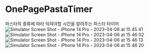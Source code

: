 # OnePagePastaTimer
파스타의 종류에 따라 익혀야할 시간을 알려주는 파스타 타이머
![Simulator Screen Shot - iPhone 14 Pro - 2023-04-06 at 15 45 41](https://user-images.githubusercontent.com/119280160/230293977-8188b9ca-1ebe-44ef-bad6-cc36044d36fe.png)
![Simulator Screen Shot - iPhone 14 Pro - 2023-04-06 at 15 46 02](https://user-images.githubusercontent.com/119280160/230293991-74d0960b-b7e3-4e35-ab0c-20ced493c112.png)
![Simulator Screen Shot - iPhone 14 Pro - 2023-04-06 at 15 46 13](https://user-images.githubusercontent.com/119280160/230294000-88d29d50-cadb-4b6b-9f82-ff884745246d.png)
![Simulator Screen Shot - iPhone 14 Pro - 2023-04-06 at 15 46 20](https://user-images.githubusercontent.com/119280160/230294004-6955bcf6-60ca-48ec-94bc-96f8c3ac0170.png)

